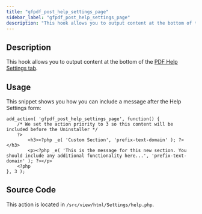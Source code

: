 ```yaml
---
title: "gfpdf_post_help_settings_page"
sidebar_label: "gfpdf_post_help_settings_page"
description: "This hook allows you to output content at the bottom of the PDF Help Settings tab. "
---
```


## Description 

This hook allows you to output content at the bottom of the [PDF Help Settings tab](../../users/global-settings.md#help). 

## Usage 

This snippet shows you how you can include a message after the Help Settings form:

```
add_action( 'gfpdf_post_help_settings_page', function() {
	/* We set the action priority to 3 so this content will be included before the Uninstaller */
	?>
		<h3><?php _e( 'Custom Section', 'prefix-text-domain' ); ?></h3>
		<p><?php _e( 'This is the message for this new section. You should include any additional functionality here...', 'prefix-text-domain' ); ?></p>
	<?php
}, 3 );
```

## Source Code 

This action is located in `/src/view/html/Settings/help.php`.
